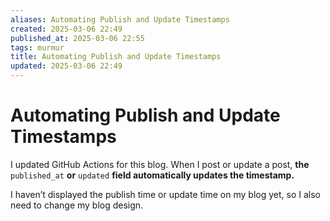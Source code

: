 ```yaml
---
aliases: Automating Publish and Update Timestamps
created: 2025-03-06 22:49
published_at: 2025-03-06 22:55
tags: murmur
title: Automating Publish and Update Timestamps
updated: 2025-03-06 22:49
---
```


# Automating Publish and Update Timestamps

I updated GitHub Actions for this blog. When I post or update a post, **the** `published_at` **or** `updated` **field automatically updates the timestamp.**

I haven’t displayed the publish time or update time on my blog yet, so I also need to change my blog design.